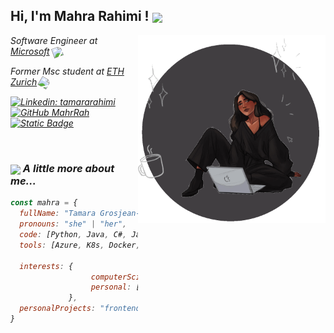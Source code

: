<h2> Hi, I'm Mahra Rahimi ! <img src="https://i.giphy.com/media/v1.Y2lkPTc5MGI3NjExYWRhaWx5cTBpZGlmYzh6ODN2ZnNvc3c4NzlpazluOHpkaW95NTY0MyZlcD12MV9pbnRlcm5hbF9naWZfYnlfaWQmY3Q9cw/3cyE1ZvKEvn7DNFmLX/giphy.gif" width="40" style="vertical-align: middle;"></h2>
<img align='right' src="./me.gif" width="300">
<p><em>Software Engineer at <a href="https://careers.microsoft.com/v2/global/en/home.html">Microsoft</a> <img src="https://i.giphy.com/media/v1.Y2lkPTc5MGI3NjExcGhtaHZieWptM2Fyc2wycHpxbjlteWI5a3ZmZjFidGwwNGE1YTg4cSZlcD12MV9pbnRlcm5hbF9naWZfYnlfaWQmY3Q9cw/l0Iy9GydcyvaN3aqk/giphy.gif" width="15" style="vertical-align: middle;transform: rotate(-20deg)">

<p><em>Former Msc student at <a href="https://ethz.ch/en.html">ETH Zurich</a> <img src="https://i.giphy.com/media/v1.Y2lkPTc5MGI3NjExa2I4Nmw5cGxpOXhoYTZndjM0em9jaDJxYjM3MzdldzdiNDJhNTVtMSZlcD12MV9pbnRlcm5hbF9naWZfYnlfaWQmY3Q9cw/9iSlGflR0l9987MiFs/giphy.gif" width="30" style="vertical-align: middle; transform: rotate(30deg);">
</em></p>

[![Linkedin: tamararahimi](https://img.shields.io/badge/-tamararahimi-grey?style=flat-square&logo=Linkedin&logoColor=white&link=https://www.linkedin.com/in/tamararahimi/)](https://www.linkedin.com/in/tamararahimi/)
[![GitHub MahrRah](https://img.shields.io/github/followers/MahrRah)](https://github.com/MahrRah)
[![Static Badge](https://img.shields.io/badge/dev.to-Blog-white.svg)]()



<br/>


<h3> <img src="https://i.giphy.com/media/v1.Y2lkPTc5MGI3NjExNTZqcHNqYmZpMW5qcWlqNms3bzE2Z2Zxa3ViNjUyaGVzeDhmcDhpMiZlcD12MV9pbnRlcm5hbF9naWZfYnlfaWQmY3Q9cw/nwEgx10BwAz0eQf1pV/giphy.gif" width="50" style="vertical-align: middle;"> A little more about me...   </h3>

```javascript
const mahra = {
  fullName: "Tamara Grosjean-Rahimi",
  pronouns: "she" | "her",
  code: [Python, Java, C#, Javascript, Bash],
  tools: [Azure, K8s, Docker, IaC, Machine Learning],

  interests: {
                  computerScience: ["Observability", "Cloud"],
                  personal: ["Art", "Books", "Dance", "Music"]          
             },
  personalProjects: "frontend stuff that I love but drives me insane..."
} 
```

